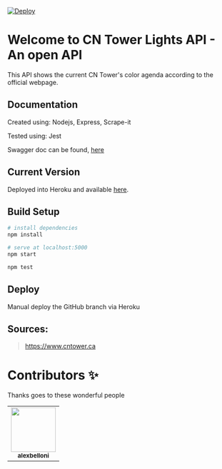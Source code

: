 [![Deploy](https://www.herokucdn.com/deploy/button.svg)]((https://dashboard.heroku.com/pipelines/bb30db2b-05b2-4704-b66c-9743cfb06309/tests))

<!--![Logo](./public/assets/img/icon-long.png)-->

# Welcome to CN Tower Lights API - An open API

This API shows the current CN Tower's color agenda according to the official webpage.  
  
## Documentation

Created using: Nodejs, Express, Scrape-it   
  
Tested using: Jest  

Swagger doc can be found, [here](https://tower-lights.herokuapp.com/api-docs/)

## Current Version

Deployed into Heroku and available [here](https://tower-lights.herokuapp.com/).

<!-- ## Recommended by Postman
[![Run in Postman](https://run-beta.pstmn.io/button.svg)](https://app.getpostman.com/run-collection/) -->



## Build Setup

```bash
# install dependencies
npm install

# serve at localhost:5000
npm start

npm test
```
## Deploy

Manual deploy the GitHub branch via Heroku

## Sources:

> https://www.cntower.ca

# Contributors ✨

Thanks goes to these wonderful people

<table>
  <tr>
    <td align="center"><a href="https://github.com/alexbelloni"><img src="https://avatars0.githubusercontent.com/u/10518847?v=4" width="100px;" alt=""/><br /><sub><b>alexbelloni</b></sub></a></td>
  </tr> 
</table>

